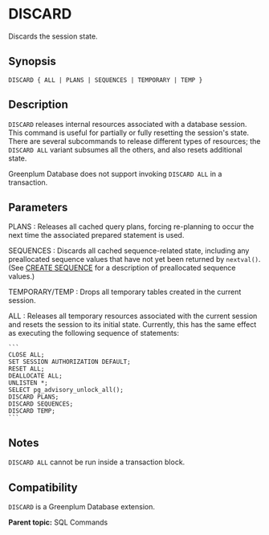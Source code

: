 # DISCARD

Discards the session state.

## Synopsis

``` {#sql_command_synopsis}
DISCARD { ALL | PLANS | SEQUENCES | TEMPORARY | TEMP }
```

## Description

`DISCARD` releases internal resources associated with a database session. This command is useful for partially or fully resetting the session's state. There are several subcommands to release different types of resources; the `DISCARD ALL` variant subsumes all the others, and also resets additional state.

Greenplum Database does not support invoking `DISCARD ALL` in a transaction.

## Parameters

PLANS
:   Releases all cached query plans, forcing re-planning to occur the next time the associated prepared statement is used.

SEQUENCES
:   Discards all cached sequence-related state, including any preallocated sequence values that have not yet been returned by `nextval()`. (See [CREATE SEQUENCE](CREATE_SEQUENCE.html) for a description of preallocated sequence values.)

TEMPORARY/TEMP
:   Drops all temporary tables created in the current session.

ALL
:   Releases all temporary resources associated with the current session and resets the session to its initial state. Currently, this has the same effect as executing the following sequence of statements:

    ```
    CLOSE ALL;
    SET SESSION AUTHORIZATION DEFAULT;
    RESET ALL;
    DEALLOCATE ALL;
    UNLISTEN *;
    SELECT pg_advisory_unlock_all();
    DISCARD PLANS;
    DISCARD SEQUENCES;
    DISCARD TEMP;
    ```

## Notes

`DISCARD ALL` cannot be run inside a transaction block.

## Compatibility

`DISCARD` is a Greenplum Database extension.

**Parent topic:** SQL Commands

